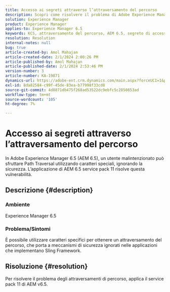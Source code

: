 ```yaml
---
title: Accesso ai segreti attraverso l’attraversamento del percorso
description: Scopri come risolvere il problema di Adobe Experience Manager 6.5 in cui l’attraversamento del percorso causa una violazione della sicurezza. Applicare il service pack 11.
solution: Experience Manager
product: Experience Manager
applies-to: Experience Manager 6.5
keywords: KCS, attraversamento del percorso, AEM 6.5, segreto di accesso
resolution: Resolution
internal-notes: null
bug: true
article-created-by: Amol Mahajan
article-created-date: 2/1/2024 2:00:26 PM
article-published-by: Amol Mahajan
article-published-date: 2/1/2024 2:53:46 PM
version-number: 3
article-number: KA-19871
dynamics-url: https://adobe-ent.crm.dynamics.com/main.aspx?forceUCI=1&pagetype=entityrecord&etn=knowledgearticle&id=5e44cd3b-0ac1-ee11-9079-6045bd0065f9
exl-id: 8da82584-c99f-45de-83ea-b77998f33cd8
source-git-commit: 4d8871db475f268ad53522dc9ebfc5c2850853ad
workflow-type: tm+mt
source-wordcount: '105'
ht-degree: 7%

---
```


# Accesso ai segreti attraverso l’attraversamento del percorso


In Adobe Experience Manager 6.5 (AEM 6.5), un utente malintenzionato può sfruttare Path Traversal utilizzando caratteri speciali, ignorando la sicurezza. L’applicazione di AEM 6.5 service pack 11 risolve questa vulnerabilità.

## Descrizione {#description}


### <b>Ambiente</b>

Experience Manager 6.5



### <b>Problema/Sintomi</b>

È possibile utilizzare caratteri specifici per ottenere un attraversamento del percorso, che porta a meccanismi di sicurezza ignorati nelle applicazioni che implementano Sling Framework.


## Risoluzione {#resolution}

Per risolvere il problema degli attraversamenti di percorso, applica il service pack 11 di AEM v6.5.
